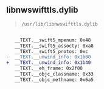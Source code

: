 ## libnwswifttls.dylib

> `/usr/lib/libnwswifttls.dylib`

```diff

   __TEXT.__swift5_mpenum: 0x48
   __TEXT.__swift5_assocty: 0xa8
   __TEXT.__swift5_protos: 0xc
-  __TEXT.__unwind_info: 0x1b00
+  __TEXT.__unwind_info: 0x1b40
   __TEXT.__eh_frame: 0x2f00
   __TEXT.__objc_classname: 0x33
   __TEXT.__objc_methname: 0x6a5

```
